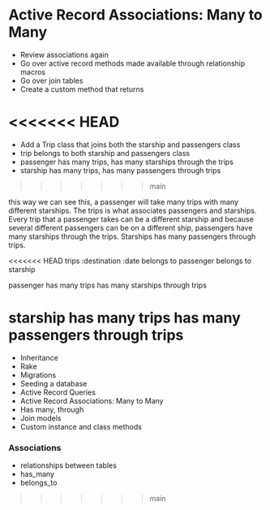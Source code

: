 # Active Record Associations: Many to Many

- Review associations again
- Go over active record methods made available through relationship macros 
- Go over join tables 
- Create a custom method that returns 

<<<<<<< HEAD
=======
- Add a Trip class that joins both the starship and passengers class
- trip belongs to both starship and passengers class
- passenger has many trips, has many starships through the trips 
- starship has many trips, has many passengers through trips
>>>>>>> main

this way we can see this, a passenger will take many trips with many different starships. The trips is what associates passengers and starships. Every trip that a passenger takes can be a different starship and because several different passengers can be on a different ship, passengers have many starships through the trips. Starships has many passengers through trips.  

<<<<<<< HEAD
trips
:destination 
:date
belongs to passenger
belongs to starship 

passenger 
has many trips 
has many starships through trips 

starship 
has many trips
has many passengers through trips 
=======
- Inheritance
- Rake
- Migrations
- Seeding a database
- Active Record Queries
- Active Record Associations: Many to Many
- Has many, through
- Join models
- Custom instance and class methods


### Associations
- relationships between tables
- has_many
- belongs_to
>>>>>>> main
